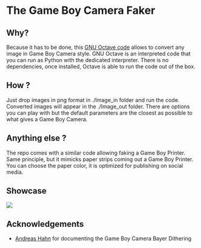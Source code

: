 # The Game Boy Camera Faker

## Why?
Because it has to be done, this [GNU Octave code](https://octave.org/) allows to convert any image in Game Boy Camera style. GNU Octave is an interpreted code that you can run as Python with the dedicated interpreter. There is no dependencies, once installed, Octave is able to run the code out of the box.

## How ?
Just drop images in png format in ./Image_in folder and run the code. Converted images will appear in the ./Image_out folder. There are options you can play with but the default parameters are the closest as possible to what gives a Game Boy Camera.

## Anything else ?
The repo comes with a similar code allowing faking a Game Boy Printer. Same principle, but it mimicks paper strips coming out a Game Boy Printer. You can choose the paper color, it is optimized for publishing on social media.

## Showcase
![](Pulp.gif)

## Acknowledgements
- [Andreas Hahn](https://github.com/HerrZatacke/dither-pattern-gen) for documenting the Game Boy Camera Bayer Dithering
